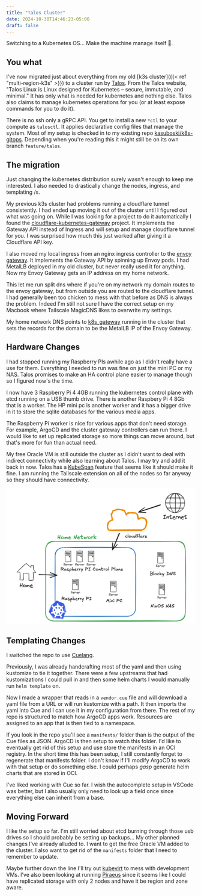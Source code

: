 ```yaml
---
title: "Talos Cluster"
date: 2024-10-30T14:46:23-05:00
draft: false
---
```


Switching to a Kubernetes OS... Make the machine manage itself 🤖.

<!--more-->

## You what
I've now migrated just about everything from my old [k3s cluster]({{< ref "multi-region-k3s" >}}) to a cluster run by [Talos](https://www.talos.dev/). From the Talos website, "Talos Linux is Linux designed for Kubernetes – secure, immutable, and minimal." It has only what is needed for kubernetes and nothing else. Talos also claims to manage kubernetes operations for you (or at least expose commands for you to do it).

There is no ssh only a gRPC API. You get to install a new `*ctl` to your compute as `talosctl`. It applies declarative config files that manage the system. Most of my setup is checked in to my existing repo [kasuboski/k8s-gitops](https://github.com/kasuboski/k8s-gitops). Depending when you're reading this it might still be on its own branch `feature/talos`.

## The migration
Just changing the kubernetes distribution surely wasn't enough to keep me interested. I also needed to drastically change the nodes, ingress, and templating /s. 

My previous k3s cluster had problems running a cloudflare tunnel consistently. I had ended up moving it out of the cluster until I figured out what was going on. While I was looking for a project to do it automatically I found the [cloudflare-kubernetes-gateway](https://github.com/pl4nty/cloudflare-kubernetes-gateway) project. It implements the Gateway API instead of Ingress and will setup and manage cloudflare tunnel for you. I was surprised how much this just worked after giving it a Cloudflare API key.

I also moved my local ingress from an nginx ingress controller to the [envoy gateway](https://gateway.envoyproxy.io/). It implements the Gateway API by spinning up Envoy pods. I had MetalLB deployed in my old cluster, but never really used it for anything. Now my Envoy Gateway gets an IP address on my home network.

This let me run split dns where if you're on my network my domain routes to the envoy gateway, but from outside you are routed to the cloudflare tunnel. I had generally been too chicken to mess with that before as DNS is always the problem. Indeed I'm still not sure I have the correct setup on my Macbook where Tailscale MagicDNS likes to overwrite my settings.

My home network DNS points to [k8s_gateway](https://github.com/ori-edge/k8s_gateway) running in the cluster that sets the records for the domain to be the MetalLB IP of the Envoy Gateway.

## Hardware Changes
I had stopped running my Raspberry PIs awhile ago as I didn't really have a use for them. Everything I needed to run was fine on just the mini PC or my NAS. Talos promises to make an HA control plane easier to manage though so I figured now's the time.

I now have 3 Raspberry Pi 4 4GB running the kubernetes control plane with etcd running on a USB thumb drive. There is another Raspbery Pi 4 8Gb that is a worker. The HP mini pc is another worker and it has a bigger drive in it to store the sqlite databases for the various media apps.

The Raspberry Pi worker is nice for various apps that don't need storage. For example, ArgoCD and the cluster gateway controllers can run there. I would like to set up replicated storage so more things can move around, but that's more for fun than actual need.

My free Oracle VM is still outside the cluster as I didn't want to deal with indirect connectivity while also learning about Talos. I may try and add it back in now. Talos has a [KubeSpan](https://www.talos.dev/v1.8/talos-guides/network/kubespan) feature that seems like it should make it fine. I am running the Tailscale extension on all of the nodes so far anyway so they should have connectivity.

[![server rack](talos-cluster.png)](talos-cluster.png)

## Templating Changes
I switched the repo to use [Cuelang](https://cuelang.org/).

Previously, I was already handcrafting most of the yaml and then using kustomize to tie it together. There were a few upstreams that had kustomizations I could pull in and then some helm charts I would manually run `helm template` on.

Now I made a wrapper that reads in a `vendor.cue` file and will download a yaml file from a URL or will run kustomize with a path. It then imports the yaml into Cue and I can use it in my configuration from there. The rest of my repo is structured to match how ArgoCD apps work. Resources are assigned to an app that is then tied to a namespace.

If you look in the repo you'll see a `manifests/` folder than is the output of the Cue files as JSON. ArgoCD is then setup to watch this folder. I'd like to eventually get rid of this setup and use store the manifests in an OCI registry. In the short time this has been setup, I still constantly forget to regenerate that manifests folder. I don't know if I'll modify ArgoCD to work with that setup or do something else. I could perhaps *gasp* generate helm charts that are stored in OCI.

I've liked working with Cue so far. I wish the autocomplete setup in VSCode was better, but I also usually only need to look up a field once since everything else can inherit from a base.

## Moving Forward
I like the setup so far. I'm still worried about etcd burning through those usb drives so I should probably be setting up backups... My other planned changes I've already alluded to. I want to get the free Oracle VM added to the cluster. I also want to get rid of the `manifests` folder that I need to remember to update.

Maybe further down the line I'll try out [kubevirt](https://kubevirt.io/) to mess with development VMs. I've also been looking at running [Piraeus](https://piraeus.io/) since it seems like I could have replicated storage with only 2 nodes and have it be region and zone aware.

